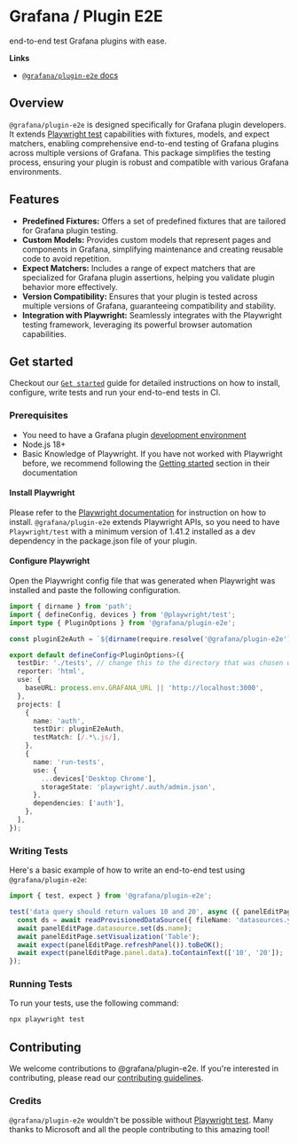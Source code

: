 # Grafana / Plugin E2E

end-to-end test Grafana plugins with ease.

**Links**

- [`@grafana/plugin-e2e` docs](https://grafana.com/developers/plugin-tools/e2e-test-a-plugin)

## Overview

`@grafana/plugin-e2e` is designed specifically for Grafana plugin developers. It extends [Playwright test](https://github.com/microsoft/playwright/) capabilities with fixtures, models, and expect matchers, enabling comprehensive end-to-end testing of Grafana plugins across multiple versions of Grafana. This package simplifies the testing process, ensuring your plugin is robust and compatible with various Grafana environments.

## Features

- **Predefined Fixtures:** Offers a set of predefined fixtures that are tailored for Grafana plugin testing.
- **Custom Models:** Provides custom models that represent pages and components in Grafana, simplifying maintenance and creating reusable code to avoid repetition.
- **Expect Matchers:** Includes a range of expect matchers that are specialized for Grafana plugin assertions, helping you validate plugin behavior more effectively.
- **Version Compatibility:** Ensures that your plugin is tested across multiple versions of Grafana, guaranteeing compatibility and stability.
- **Integration with Playwright:** Seamlessly integrates with the Playwright testing framework, leveraging its powerful browser automation capabilities.

## Get started

Checkout our [`Get started`](https://grafana.com/developers/plugin-tools/e2e-test-a-plugin/get-started) guide for detailed instructions on how to install, configure, write tests and run your end-to-end tests in CI.

### Prerequisites

- You need to have a Grafana plugin [development environment](https://grafana.com/developers/plugin-tools/set-up)
- Node.js 18+
- Basic Knowledge of Playwright. If you have not worked with Playwright before, we recommend following the [Getting started](https://playwright.dev/docs/intro) section in their documentation

#### Install Playwright

Please refer to the [Playwright documentation](https://playwright.dev/docs/intro#installing-playwright) for instruction on how to install. `@grafana/plugin-e2e` extends Playwright APIs, so you need to have `Playwright/test` with a minimum version of 1.41.2 installed as a dev dependency in the package.json file of your plugin.

#### Configure Playwright

Open the Playwright config file that was generated when Playwright was installed and paste the following configuration.

```ts
import { dirname } from 'path';
import { defineConfig, devices } from '@playwright/test';
import type { PluginOptions } from '@grafana/plugin-e2e';

const pluginE2eAuth = `${dirname(require.resolve('@grafana/plugin-e2e'))}/auth`;

export default defineConfig<PluginOptions>({
  testDir: './tests', // change this to the directory that was chosen when installing Playwright
  reporter: 'html',
  use: {
    baseURL: process.env.GRAFANA_URL || 'http://localhost:3000',
  },
  projects: [
    {
      name: 'auth',
      testDir: pluginE2eAuth,
      testMatch: [/.*\.js/],
    },
    {
      name: 'run-tests',
      use: {
        ...devices['Desktop Chrome'],
        storageState: 'playwright/.auth/admin.json',
      },
      dependencies: ['auth'],
    },
  ],
});
```

### Writing Tests

Here's a basic example of how to write an end-to-end test using `@grafana/plugin-e2e`:

```ts
import { test, expect } from '@grafana/plugin-e2e';

test('data query should return values 10 and 20', async ({ panelEditPage, readProvisionedDataSource }) => {
  const ds = await readProvisionedDataSource({ fileName: 'datasources.yml' });
  await panelEditPage.datasource.set(ds.name);
  await panelEditPage.setVisualization('Table');
  await expect(panelEditPage.refreshPanel()).toBeOK();
  await expect(panelEditPage.panel.data).toContainText(['10', '20']);
});
```

### Running Tests

To run your tests, use the following command:

```bash
npx playwright test
```

## Contributing

We welcome contributions to @grafana/plugin-e2e. If you're interested in contributing, please read our [contributing guidelines](./CONTRIBUTING.md).

### Credits

`@grafana/plugin-e2e` wouldn't be possible without [Playwright test](https://playwright.dev/). Many thanks to Microsoft and all the people contributing to this amazing tool!
